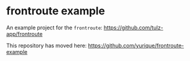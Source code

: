 # frontroute example

An example project for the `frontroute`: https://github.com/tulz-app/frontroute

This repository has moved here: https://github.com/yurique/frontroute-example
